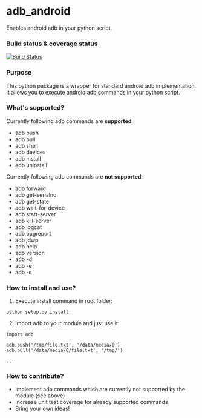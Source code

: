 adb_android
==========

Enables android adb in your python script.

### Build status & coverage status

[![Build Status](https://travis-ci.org/vmalyi/adb.svg?branch=master)](https://travis-ci.org/vmalyi/adb_android)

### Purpose

This python package is a wrapper for standard android adb implementation. It allows you to execute android adb commands in your python script.

### What's supported?

Currently following adb commands are **supported**:
* adb push
* adb pull
* adb shell
* adb devices
* adb install
* adb uninstall

Currently following adb commands are **not supported**:

* adb forward
* adb get-serialno
* adb get-state
* adb wait-for-device
* adb start-server
* adb kill-server
* adb logcat
* adb bugreport
* adb jdwp
* adb help
* adb version
* adb -d
* adb -e
* adb -s

### How to install and use?

 1. Execute install command in root folder:
```
python setup.py install
```
 2. Import adb to your module and just use it:
```
import adb

adb.push('/tmp/file.txt', '/data/media/0')
adb.pull('/data/media/0/file.txt', '/tmp/')

...
```

### How to contribute?

* Implement adb commands which are currently not supported by the module (see above)
* Increase unit test coverage for already supported commands
* Bring your own ideas!
